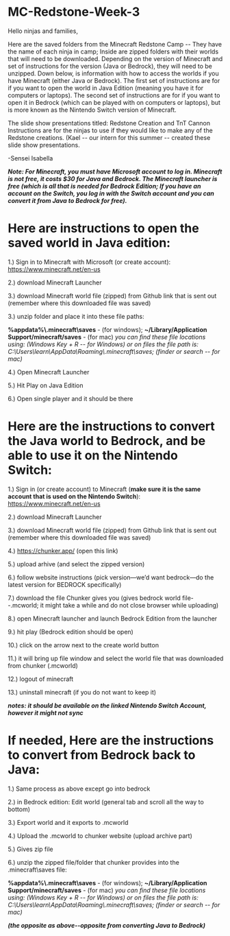 # MC-Redstone-Week-3
Hello ninjas and families,

Here are the saved folders from the Minecraft Redstone Camp -- They have the name of each ninja in camp; Inside are zipped folders with their worlds that will need to be downloaded. Depending on the version of Minecraft and set of instructions for the version (Java or Bedrock), they will need to be unzipped. Down below, is information with how to access the worlds if you have Minecraft (either Java or Bedrock). The first set of instructions are for if you want to open the world in Java Edition (meaning you have it for computers or laptops). The second set of instructions are for if you want to open it in Bedrock (which can be played with on computers or laptops), but is more known as the Nintendo Switch version of Minecraft. 

The slide show presentations titled: Redstone Creation and TnT Cannon Instructions are for the ninjas to use if they would like to make any of the Redstone creations. (Kael -- our intern for this summer -- created these slide show presentations.

-Sensei Isabella

***Note: For Minecraft, you must have Microsoft account to log in. Minecraft is not free, it costs $30 for Java and Bedrock. The Minecraft launcher is free (which is all that is needed for Bedrock Edition; If you have an account on the Switch, you log in with the Switch account and you can convert it from Java to Bedrock for free).***

# Here are instructions to open the saved world in Java edition: 
1.) Sign in to Minecraft with Microsoft (or create account): https://www.minecraft.net/en-us 

2.) download Minecraft Launcher 

3.) download Minecraft world file (zipped) from Github link that is sent out (remember where this downloaded file was saved) 

3.) unzip folder and place it into these file paths: 

**%appdata%\\.minecraft\saves** - (for windows); **~/Library/Application Support/minecraft/saves** - (for mac)
*you can find these file locations using: (Windows Key + R -- for Windows) or on files the file path is: C:\Users\learn\AppData\Roaming\\.minecraft\saves; (finder or search -- for mac)*

4.) Open Minecraft Launcher 

5.) Hit Play on Java Edition  

6.) Open single player and it should be there 


# Here are the instructions to convert the Java world to Bedrock, and be able to use it on the Nintendo Switch:
1.) Sign in (or create account) to Minecraft (**make sure it is the same account that is used on the Nintendo Switch**): https://www.minecraft.net/en-us  

2.) download Minecraft Launcher 

3.) download Minecraft world file (zipped) from Github link that is sent out (remember where this downloaded file was saved) 

4.) https://chunker.app/  (open this link) 

5.) upload arhive (and select the zipped version) 

6.) follow website instructions (pick version—we’d want bedrock—do the latest version for BEDROCK specifically) 

7.) download the file Chunker gives you (gives bedrock world file--.mcworld; it might take a while and do not close browser while uploading) 

8.) open Minecraft launcher and launch Bedrock Edition from the launcher 

9.) hit play (Bedrock edition should be open) 

10.) click on the arrow next to the create world button 

11.) it will bring up file window and select the world file that was downloaded from chunker (.mcworld) 

12.) logout of minecraft 

13.) uninstall minecraft (if you do not want to keep it) 

***notes: it should be available on the linked Nintendo Switch Account, however it might not sync*** 


# If needed, Here are the instructions to convert from Bedrock back to Java:

1.) Same process as above except go into bedrock 

2.) in Bedrock edition: Edit world (general tab and scroll all the way to bottom) 

3.) Export world and it exports to .mcworld 

4.) Upload the .mcworld to chunker website (upload archive part) 

5.) Gives zip file  

6.) unzip the zipped file/folder that chunker provides into the .minecraft\saves file:

**%appdata%\\.minecraft\saves** - (for windows); **~/Library/Application Support/minecraft/saves** - (for mac)
*you can find these file locations using: (Windows Key + R -- for Windows) or on files the file path is: C:\Users\learn\AppData\Roaming\\.minecraft\saves; (finder or search -- for mac)*
 

***(the opposite as above--opposite from converting Java to Bedrock)***

